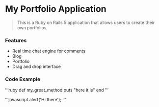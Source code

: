 # My Portfolio Application

> This is a Ruby on Rails 5 application that allows users to create their own portfolios.

### Features

- Real time chat engine for comments
- Blog
- Portfolio
- Drag and drop interface

### Code Example
’’’ruby
def my_great_method
puts "here it is"
end
’’’

’’’javascript
alert('Hi there');
’’’
